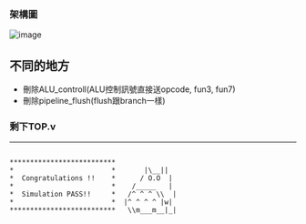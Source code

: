 ### 架構圖

![image](https://github.com/f14106032ncku/CPU_vsd_2024/blob/main/architecture_ref.png)
## 不同的地方
* 刪除ALU_controll(ALU控制訊號直接送opcode, fun3, fun7)
* 刪除pipeline_flush(flush跟branch一樣)

### 剩下TOP.v

---

```
            
**************************               
*                        *       |\__||  
*  Congratulations !!    *      / O.O  | 
*                        *    /_____   | 
*  Simulation PASS!!     *   /^ ^ ^ \\  |
*                        *  |^ ^ ^ ^ |w| 
**************************   \\m___m__|_|

```
